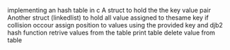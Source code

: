 implementing an hash table in c 
A struct to hold the the key value pair 
Another struct (linkedlist) to hold all value assigned to thesame key if collision occour
assign position to values using the provided key and djb2 hash function
retrive values from the table
print table
delete value from table

